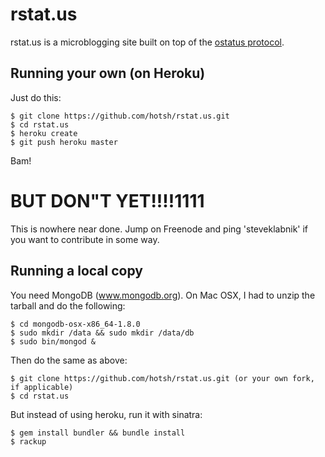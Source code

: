 rstat.us
========

rstat.us is a microblogging site built on top of the [ostatus
protocol](http://status.net/wiki/OStatus).

Running your own (on Heroku)
----------------------------

Just do this:

    $ git clone https://github.com/hotsh/rstat.us.git
    $ cd rstat.us
    $ heroku create
    $ git push heroku master

Bam!

# BUT DON"T YET!!!!1111

This is nowhere near done. Jump on Freenode and ping 'steveklabnik' if
you want to contribute in some way.

Running a local copy
--------------------

You need MongoDB (www.mongodb.org).  On Mac OSX, I had to unzip the tarball and do the following:

    $ cd mongodb-osx-x86_64-1.8.0
    $ sudo mkdir /data && sudo mkdir /data/db
    $ sudo bin/mongod &

Then do the same as above:

    $ git clone https://github.com/hotsh/rstat.us.git (or your own fork, if applicable)
    $ cd rstat.us

But instead of using heroku, run it with sinatra:

    $ gem install bundler && bundle install
    $ rackup
